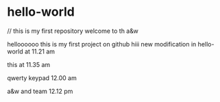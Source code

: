 # hello-world
// this is my first repository
welcome to th a&w 

helloooooo
this is my first project on github
hiii  new modification in hello-world at 11.21 am

this at 11.35 am



qwerty keypad 12.00 am

a&w and team 12.12 pm

